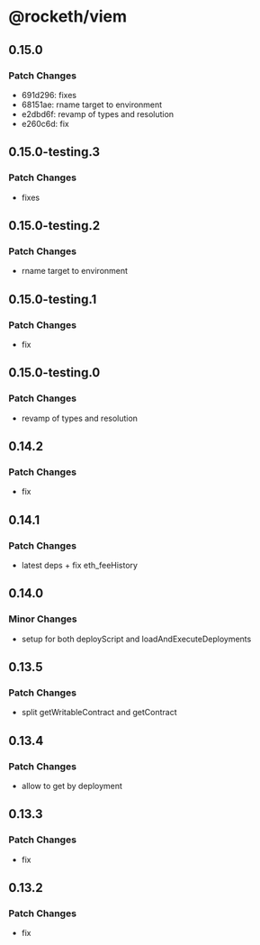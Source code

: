 # @rocketh/viem

## 0.15.0

### Patch Changes

- 691d296: fixes
- 68151ae: rname target to environment
- e2dbd6f: revamp of types and resolution
- e260c6d: fix

## 0.15.0-testing.3

### Patch Changes

- fixes

## 0.15.0-testing.2

### Patch Changes

- rname target to environment

## 0.15.0-testing.1

### Patch Changes

- fix

## 0.15.0-testing.0

### Patch Changes

- revamp of types and resolution

## 0.14.2

### Patch Changes

- fix

## 0.14.1

### Patch Changes

- latest deps + fix eth_feeHistory

## 0.14.0

### Minor Changes

- setup for both deployScript and loadAndExecuteDeployments

## 0.13.5

### Patch Changes

- split getWritableContract and getContract

## 0.13.4

### Patch Changes

- allow to get by deployment

## 0.13.3

### Patch Changes

- fix

## 0.13.2

### Patch Changes

- fix
